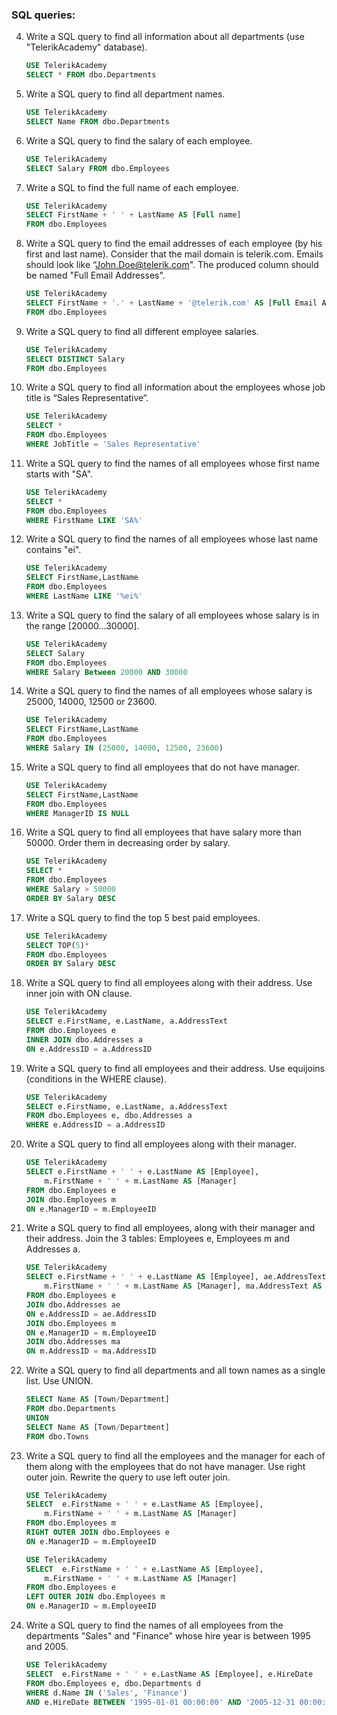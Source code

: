 ### SQL queries:

4.  Write a SQL query to find all information about all departments (use "TelerikAcademy" database).
    ```sql
    USE TelerikAcademy
    SELECT * FROM dbo.Departments
    ```

4.  Write a SQL query to find all department names.
    ```sql
    USE TelerikAcademy
    SELECT Name FROM dbo.Departments
    ```

4.  Write a SQL query to find the salary of each employee.
    ```sql
    USE TelerikAcademy
    SELECT Salary FROM dbo.Employees
    ```

4.  Write a SQL to find the full name of each employee.
    ```sql
    USE TelerikAcademy
    SELECT FirstName + ' ' + LastName AS [Full name]
    FROM dbo.Employees
    ```

4.  Write a SQL query to find the email addresses of each employee (by his first and last name). Consider that the mail domain is telerik.com. Emails should look like “John.Doe@telerik.com". The produced column should be named "Full Email Addresses".
    ```sql
    USE TelerikAcademy
    SELECT FirstName + '.' + LastName + '@telerik.com' AS [Full Email Addresses]
    FROM dbo.Employees
    ```

4.  Write a SQL query to find all different employee salaries.
    ```sql
    USE TelerikAcademy
    SELECT DISTINCT Salary
    FROM dbo.Employees
    ```

4.  Write a SQL query to find all information about the employees whose job title is “Sales Representative“.
    ```sql
    USE TelerikAcademy
    SELECT *
    FROM dbo.Employees
    WHERE JobTitle = 'Sales Representative'
    ```

4.  Write a SQL query to find the names of all employees whose first name starts with "SA".
    ```sql
    USE TelerikAcademy
    SELECT *
    FROM dbo.Employees
    WHERE FirstName LIKE 'SA%'
    ```
    
4.  Write a SQL query to find the names of all employees whose last name contains "ei".
    ```sql
    USE TelerikAcademy
    SELECT FirstName,LastName
    FROM dbo.Employees
    WHERE LastName LIKE '%ei%'
    ```
    
4.  Write a SQL query to find the salary of all employees whose salary is in the range [20000…30000].
    ```sql
    USE TelerikAcademy
    SELECT Salary
    FROM dbo.Employees
    WHERE Salary Between 20000 AND 30000
    ```
    
4.  Write a SQL query to find the names of all employees whose salary is 25000, 14000, 12500 or 23600.
    ```sql
    USE TelerikAcademy
    SELECT FirstName,LastName
    FROM dbo.Employees
    WHERE Salary IN (25000, 14000, 12500, 23600)
    ```

4.  Write a SQL query to find all employees that do not have manager.
    ```sql
    USE TelerikAcademy
    SELECT FirstName,LastName
    FROM dbo.Employees
    WHERE ManagerID IS NULL
    ```
    
4.  Write a SQL query to find all employees that have salary more than 50000. Order them in decreasing order by salary.
    ```sql
    USE TelerikAcademy
    SELECT *
    FROM dbo.Employees
    WHERE Salary > 50000
    ORDER BY Salary DESC
    ```
  
4.  Write a SQL query to find the top 5 best paid employees.
    ```sql
    USE TelerikAcademy
    SELECT TOP(5)*
    FROM dbo.Employees
    ORDER BY Salary DESC
    ``` 
    
4.  Write a SQL query to find all employees along with their address. Use inner join with ON clause.
    ```sql
    USE TelerikAcademy
    SELECT e.FirstName, e.LastName, a.AddressText
    FROM dbo.Employees e
    INNER JOIN dbo.Addresses a
    ON e.AddressID = a.AddressID
    ``` 
    
4.  Write a SQL query to find all employees and their address. Use equijoins (conditions in the WHERE clause).
    ```sql
    USE TelerikAcademy
    SELECT e.FirstName, e.LastName, a.AddressText
    FROM dbo.Employees e, dbo.Addresses a
    WHERE e.AddressID = a.AddressID
    ``` 
    
4.  Write a SQL query to find all employees along with their manager.
    ```sql
    USE TelerikAcademy
    SELECT e.FirstName + ' ' + e.LastName AS [Employee], 
	    m.FirstName + ' ' + m.LastName AS [Manager]
    FROM dbo.Employees e
    JOIN dbo.Employees m
    ON e.ManagerID = m.EmployeeID
    ``` 
    
4.  Write a SQL query to find all employees, along with their manager and their address. Join the 3 tables: Employees e, Employees m and Addresses a.
    ```sql
    USE TelerikAcademy
    SELECT e.FirstName + ' ' + e.LastName AS [Employee], ae.AddressText AS [Employee address], 
	    m.FirstName + ' ' + m.LastName AS [Manager], ma.AddressText AS [Manager address]
    FROM dbo.Employees e
    JOIN dbo.Addresses ae
    ON e.AddressID = ae.AddressID
    JOIN dbo.Employees m
    ON e.ManagerID = m.EmployeeID
    JOIN dbo.Addresses ma
    ON m.AddressID = ma.AddressID
    ``` 
    
4.  Write a SQL query to find all departments and all town names as a single list. Use UNION.
    ```sql
    SELECT Name AS [Town/Department]
    FROM dbo.Departments 
	UNION 
    SELECT Name AS [Town/Department]
    FROM dbo.Towns
    ```
    
4.  Write a SQL query to find all the employees and the manager for each of them along with the employees that do not have manager. Use right outer join. Rewrite the query to use left outer join.
    ```sql
    USE TelerikAcademy
    SELECT  e.FirstName + ' ' + e.LastName AS [Employee],
        m.FirstName + ' ' + m.LastName AS [Manager]
    FROM dbo.Employees m
    RIGHT OUTER JOIN dbo.Employees e
    ON e.ManagerID = m.EmployeeID
    ```
    
    ```sql
    USE TelerikAcademy
    SELECT  e.FirstName + ' ' + e.LastName AS [Employee],
        m.FirstName + ' ' + m.LastName AS [Manager]
    FROM dbo.Employees e
    LEFT OUTER JOIN dbo.Employees m
    ON e.ManagerID = m.EmployeeID
    ``` 
    
4.  Write a SQL query to find the names of all employees from the departments "Sales" and "Finance" whose hire year is between 1995 and 2005.
    ```sql
    USE TelerikAcademy
    SELECT  e.FirstName + ' ' + e.LastName AS [Employee], e.HireDate 
    FROM dbo.Employees e, dbo.Departments d
    WHERE d.Name IN ('Sales', 'Finance')
    AND e.HireDate BETWEEN '1995-01-01 00:00:00' AND '2005-12-31 00:00:00'
    ```